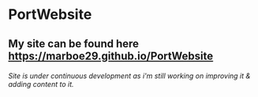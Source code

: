 # PortWebsite

## My site can be found here https://marboe29.github.io/PortWebsite

###### Site is under continuous development as i'm still working on improving it & adding content to it.
